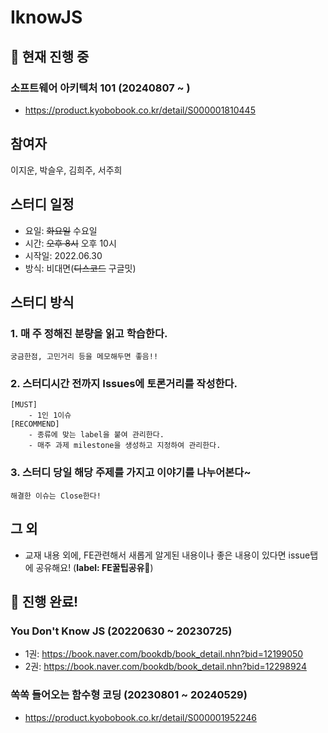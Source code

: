 # IknowJS
## 🚗 현재 진행 중
### 소프트웨어 아키텍처 101 (<b>20240807 ~ </b>)
- https://product.kyobobook.co.kr/detail/S000001810445

## 참여자
이지운, 박슬우, 김희주, 서주희

## 스터디 일정
- 요일: ~~화요일~~ 수요일
- 시간: ~~오후 8시~~ 오후 10시
- 시작일: 2022.06.30
- 방식: 비대면(~~디스코드~~ 구글밋)

## 스터디 방식
### 1. 매 주 정해진 분량을 읽고 학습한다. 
    궁금한점, 고민거리 등을 메모해두면 좋음!!
### 2. 스터디시간 전까지 Issues에 토론거리를 작성한다.
    [MUST] 
        - 1인 1이슈
    [RECOMMEND]
        - 종류에 맞는 label을 붙여 관리한다.
        - 매주 과제 milestone을 생성하고 지정하여 관리한다.
### 3. 스터디 당일 해당 주제를 가지고 이야기를 나누어본다~
    해결한 이슈는 Close한다!

## 그 외
- 교재 내용 외에, FE관련해서 새롭게 알게된 내용이나 좋은 내용이 있다면 issue탭에 공유해요! (<b>label: FE꿀팁공유🍯</b>)

## 🥇 진행 완료!
### You Don't Know JS (<b>20220630 ~ 20230725</b>) <br/>
- 1권: https://book.naver.com/bookdb/book_detail.nhn?bid=12199050 <br/>
- 2권: https://book.naver.com/bookdb/book_detail.nhn?bid=12298924
### 쏙쏙 들어오는 함수형 코딩 (<b>20230801 ~ 20240529</b>) <br/>
- https://product.kyobobook.co.kr/detail/S000001952246

